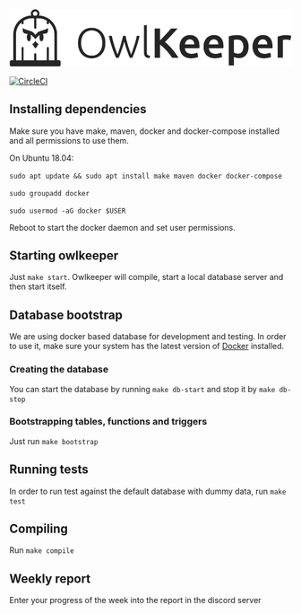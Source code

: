 
![Owlkeeper Logo](src/main/resources/images/logo.png)


[![CircleCI](https://circleci.com/gh/xvzf/owlkeeper/tree/master.svg?style=svg&circle-token=d1cc8d28c19045189e8c4b6fcc112315501d66b0)](https://circleci.com/gh/xvzf/owlkeeper/tree/master)

## Installing dependencies
Make sure you have make, maven, docker and docker-compose installed and all permissions to use them.

On Ubuntu 18.04:

`sudo apt update && sudo apt install make maven docker docker-compose`  

`sudo groupadd docker`  

`sudo usermod -aG docker $USER`  

Reboot to start the docker daemon and set user permissions.


## Starting owlkeeper
Just `make start`.
Owlkeeper will compile, start a local database server and then start itself.

## Database bootstrap
We are using docker based database for development and testing.
In order to use it, make sure your system has the latest version of [Docker](https://github.com/docker/docker-install#usage) installed.

### Creating the database
You can start the database by running `make db-start` and stop it by `make db-stop`

### Bootstrapping tables, functions and triggers
Just run `make bootstrap`

## Running tests
In order to run test against the default database with dummy data, run `make test`

## Compiling
Run `make compile`

## Weekly report
Enter your progress of the week into the report in the discord server
